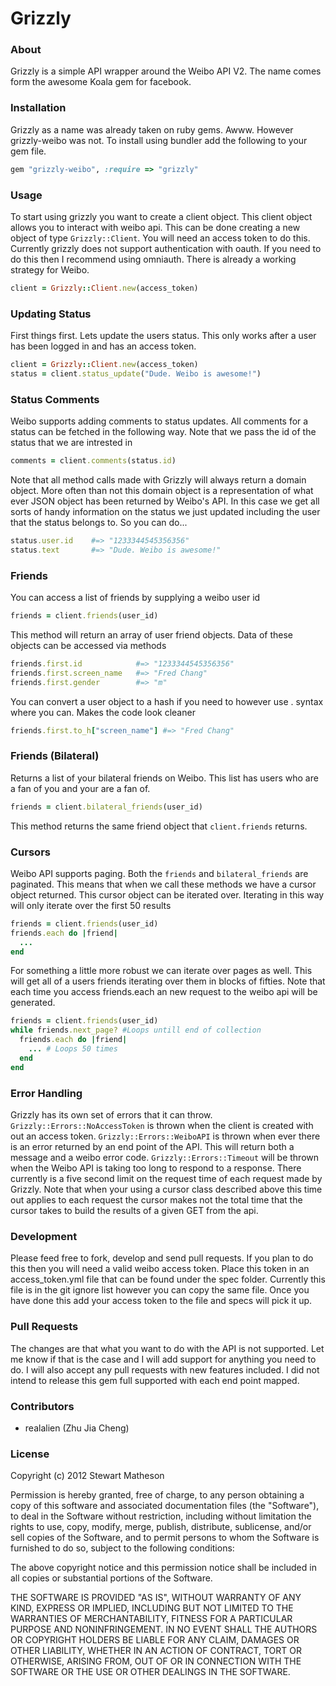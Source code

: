 Grizzly
===================

### About
Grizzly is a simple API wrapper around the Weibo API V2. The name comes form the awesome Koala gem for facebook.

### Installation
Grizzly as a name was already taken on ruby gems. Awww. However grizzly-weibo was not. To install using bundler
add the following to your gem file.

```ruby
gem "grizzly-weibo", :require => "grizzly"
```

### Usage
To start using grizzly you want to create a client object. This client object allows you to interact with weibo api.
This can be done creating a new object of type ```Grizzly::Client```. You will need an access token 
to do this. Currently grizzly does not support authentication with oauth. If you need to do this then I recommend
using omniauth. There is already a working strategy for Weibo.

```ruby 
client = Grizzly::Client.new(access_token)
```

### Updating Status
First things first. Lets update the users status. This only works after a user has been logged in and has an access token.

```ruby
client = Grizzly::Client.new(access_token)
status = client.status_update("Dude. Weibo is awesome!")
```

### Status Comments
Weibo supports adding comments to status updates. All comments for a status can be fetched in the following way. 
Note that we pass the id of the status that we are intrested in
```ruby 
comments = client.comments(status.id)
```

Note that all method calls made with Grizzly will always return a domain object. More often than not this domain object
is a representation of what ever JSON object has been returned by Weibo's API. In this case we get all sorts of handy
information on the status we just updated including the user that the status belongs to. So you can do...

```ruby
status.user.id    #=> "1233344545356356"
status.text       #=> "Dude. Weibo is awesome!"
```


### Friends
You can access a list of friends by supplying a weibo user id

```ruby
friends = client.friends(user_id)
```

This method will return an array of user friend objects. Data of these objects can be accessed via methods

```ruby
friends.first.id            #=> "1233344545356356"
friends.first.screen_name   #=> "Fred Chang"
friends.first.gender        #=> "m"
```

You can convert a user object to a hash if you need to however use . syntax where you can. Makes the code look cleaner

```ruby
friends.first.to_h["screen_name"] #=> "Fred Chang"
```

### Friends (Bilateral) 
Returns a list of your bilateral friends on Weibo. This list has users who are a fan of you and your are a fan of.

```ruby
friends = client.bilateral_friends(user_id)
```

This method returns the same friend object that ```client.friends``` returns.

### Cursors
Weibo API supports paging. Both the ```friends``` and ```bilateral_friends``` are paginated. This means that when we
call these methods we have a cursor object returned. This cursor object can be iterated over. Iterating in this way will
only iterate over the first 50 results

```ruby
friends = client.friends(user_id)
friends.each do |friend|
  ...
end
```

For something a little more robust we can iterate over pages as well. This will get all of a users friends iterating
over them in blocks of fifties. Note that each time you access friends.each an new request to the weibo api will be
generated.

```ruby
friends = client.friends(user_id)
while friends.next_page? #Loops untill end of collection
  friends.each do |friend|
    ... # Loops 50 times
  end
end
```

### Error Handling
Grizzly has its own set of errors that it can throw. ```Grizzly::Errors::NoAccessToken``` is thrown when the client is created with out an access token. ```Grizzly::Errors::WeiboAPI``` is thrown when ever there is an error returned by an end point of the API. This will return both a message and a weibo error code. ```Grizzly::Errors::Timeout``` will be thrown when the Weibo API is taking too long to respond to a response. There currently is a five second limit on the request time of each request made by Grizzly. Note that when your using a cursor class described above this time out applies to each request the cursor makes not the total time that the cursor takes to build the results of a given GET from the api.

### Development
Please feed free to fork, develop and send pull requests. If you plan to do this then you will need a valid weibo access token. Place this token in an access_token.yml file that can be found under the spec folder. Currently this file is in the git ignore list however you can copy the same file. Once you have done this add your access token to the file and specs will pick it up.

### Pull Requests
The changes are that what you want to do with the API is not supported. Let me know if that is the case and I will add support for anything you need to do. I will also accept any pull requests with new features included. I did not intend to release this gem full supported with each end point mapped.

### Contributors
 * realalien (Zhu Jia Cheng)

### License
Copyright (c) 2012 Stewart Matheson

Permission is hereby granted, free of charge, to any person obtaining a copy of this software and associated documentation files (the "Software"), to deal in the Software without restriction, including without limitation the rights to use, copy, modify, merge, publish, distribute, sublicense, and/or sell copies of the Software, and to permit persons to whom the Software is furnished to do so, subject to the following conditions:

The above copyright notice and this permission notice shall be included in all copies or substantial portions of the Software.

THE SOFTWARE IS PROVIDED "AS IS", WITHOUT WARRANTY OF ANY KIND, EXPRESS OR IMPLIED, INCLUDING BUT NOT LIMITED TO THE WARRANTIES OF MERCHANTABILITY, FITNESS FOR A PARTICULAR PURPOSE AND NONINFRINGEMENT. IN NO EVENT SHALL THE AUTHORS OR COPYRIGHT HOLDERS BE LIABLE FOR ANY CLAIM, DAMAGES OR OTHER LIABILITY, WHETHER IN AN ACTION OF CONTRACT, TORT OR OTHERWISE, ARISING FROM, OUT OF OR IN CONNECTION WITH THE SOFTWARE OR THE USE OR OTHER DEALINGS IN THE SOFTWARE.
